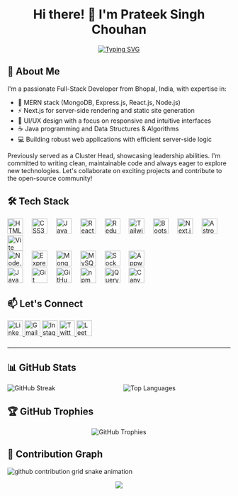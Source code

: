 <h1 align="center">Hi there! 👋 I'm Prateek Singh Chouhan</h1>

<p align="center">
  <a href="https://git.io/typing-svg"><img src="https://readme-typing-svg.herokuapp.com?font=Fira+Code&size=22&pause=1000&color=F75C7E&center=true&vCenter=true&width=435&lines=Full-Stack+Developer;MERN+Stack+Enthusiast;UI%2FUX+Designer;Open+Source+Contributor" alt="Typing SVG" /></a>
</p>

## 💫 About Me

I'm a passionate Full-Stack Developer from Bhopal, India, with expertise in:

- 🚀 MERN stack (MongoDB, Express.js, React.js, Node.js)
- ⚡ Next.js for server-side rendering and static site generation
- 🎨 UI/UX design with a focus on responsive and intuitive interfaces
- ☕ Java programming and Data Structures & Algorithms
- 💻 Building robust web applications with efficient server-side logic

Previously served as a Cluster Head, showcasing leadership abilities. I'm committed to writing clean, maintainable code and always eager to explore new technologies. Let's collaborate on exciting projects and contribute to the open-source community!

<h2>🛠️ Tech Stack</h2>

<div align="start">
  <!-- Frontend -->
  <img src="https://cdn.simpleicons.org/html5/E34F26" height="35" alt="HTML5 logo" />
  <img width="12" />
  <img src="https://cdn.simpleicons.org/css3/1572B6" height="35" alt="CSS3 logo" />
  <img width="12" />
  <img src="https://skillicons.dev/icons?i=javascript" height="35" alt="JavaScript logo" />
  <img width="12" />
  <img src="https://skillicons.dev/icons?i=react" height="35" alt="React logo" />
  <img width="12" />
  <img src="https://skillicons.dev/icons?i=redux" height="35" alt="Redux logo" />
  <img width="12" />
  <img src="https://skillicons.dev/icons?i=tailwind" height="35" alt="Tailwind CSS logo" />
  <img width="12" />
  <img src="https://cdn.simpleicons.org/bootstrap/7952B3" height="35" alt="Bootstrap logo" />
  <img width="12" />
  <img src="https://cdn.jsdelivr.net/gh/devicons/devicon/icons/nextjs/nextjs-original.svg" height="35" alt="Next.js logo" />
  <img width="12" />
  <img src="https://cdn.simpleicons.org/astro/FF5D01" height="35" alt="Astro logo" />
  <img width="12" />
  <img src="https://skillicons.dev/icons?i=vite" height="35" alt="Vite logo" />
  
  <br/>
  
  <!-- Backend -->
  <img src="https://skillicons.dev/icons?i=nodejs" height="35" alt="Node.js logo" />
  <img width="12" />
  <img src="https://skillicons.dev/icons?i=express" height="35" alt="Express logo" />
  <img width="12" />
  <img src="https://skillicons.dev/icons?i=mongodb" height="35" alt="MongoDB logo" />
  <img width="12" />
  <img src="https://skillicons.dev/icons?i=mysql" height="35" alt="MySQL logo" />
  <img width="12" />
  <img src="https://cdn.jsdelivr.net/gh/devicons/devicon/icons/socketio/socketio-original.svg" height="35" alt="Socket.io logo" />
  <img width="12" />
  <img src="https://cdn.simpleicons.org/appwrite/F02E65" height="35" alt="Appwrite logo" />

  <br/>
  
  <!-- Other Tools -->
  <img src="https://skillicons.dev/icons?i=java" height="35" alt="Java logo" />
  <img width="12" />
  <img src="https://skillicons.dev/icons?i=git" height="35" alt="Git logo" />
  <img width="12" />
  <img src="https://skillicons.dev/icons?i=github" height="35" alt="GitHub logo" />
  <img width="12" />
  <img src="https://cdn.simpleicons.org/npm/CB3837" height="35" alt="npm logo" />
  <img width="12" />
  <img src="https://cdn.simpleicons.org/jquery/0769AD" height="35" alt="jQuery logo" />
  <img width="12" />
  <img src="https://cdn.simpleicons.org/canva/00C4CC" height="35" alt="Canva logo" />
</div>

###

<h2 align="start">📫 Let's Connect</h2>

<div align="start">
  <a href="https://www.linkedin.com/in/prateek-singh-chouhan-654486243/" target="_blank">
    <img src="https://img.shields.io/static/v1?message=LinkedIn&logo=linkedin&label=&color=0077B5&logoColor=white&labelColor=&style=for-the-badge" height="35" alt="LinkedIn logo" />
  </a>
  <a href="mailto:email@prateeksinghchouhan007.com" target="_blank">
    <img src="https://img.shields.io/static/v1?message=Gmail&logo=gmail&label=&color=D14836&logoColor=white&labelColor=&style=for-the-badge" height="35" alt="Gmail logo" />
  </a>
  <a href="https://www.instagram.com/__.prateeeeek.__/" target="_blank">
    <img src="https://img.shields.io/static/v1?message=Instagram&logo=instagram&label=&color=E4405F&logoColor=white&labelColor=&style=for-the-badge" height="35" alt="Instagram logo" />
  </a>
  <a href="https://twitter.com/your-twitter-handle" target="_blank">
    <img src="https://img.shields.io/static/v1?message=Twitter&logo=twitter&label=&color=1DA1F2&logoColor=white&labelColor=&style=for-the-badge" height="35" alt="Twitter logo" />
  </a>
  <a href="https://leetcode.com/u/prateeeeek/" target="_blank">
    <img src="https://img.shields.io/static/v1?message=LeetCode&logo=leetcode&label=&color=FFA116&logoColor=white&labelColor=&style=for-the-badge" height="35" alt="LeetCode logo" />
  </a>
</div>

###

---

## 📊 GitHub Stats

<div style="display: flex; justify-content: space-around; align-items: center;">
  <div style="flex: 1; padding-right: 10px;">
    <img src="https://github-readme-streak-stats.herokuapp.com/?user=Prateeksingchn&theme=radical" alt="GitHub Streak" style="max-width: 100%; height: auto;" />
  </div>

  <div style="flex: 1; padding-left: 10px;">
    <img src="https://github-readme-stats.vercel.app/api/top-langs/?username=Prateeksingchn&layout=compact&theme=radical" alt="Top Languages" style="max-width: 100%; height: auto;" />
  </div>
</div>

## 🏆 GitHub Trophies

<p align="center">
  <img src="https://github-profile-trophy.vercel.app/?username=Prateeksingchn&theme=darkhub&no-frame=true&margin-w=15&column=7" alt="GitHub Trophies" />
</p>

## 🐍 Contribution Graph

<picture>
  <source media="(prefers-color-scheme: dark)" srcset="https://raw.githubusercontent.com/Prateeksingchn/Prateeksingchn/output/github-contribution-grid-snake-dark.svg">
  <source media="(prefers-color-scheme: light)" srcset="https://raw.githubusercontent.com/Prateeksingchn/Prateeksingchn/output/github-contribution-grid-snake.svg">
  <img alt="github contribution grid snake animation" src="https://raw.githubusercontent.com/Prateeksingchn/Prateeksingchn/output/github-contribution-grid-snake.svg">
</picture>

<p align="center">
  <img src="https://capsule-render.vercel.app/api?type=waving&color=gradient&height=100&section=footer" />
</p>
